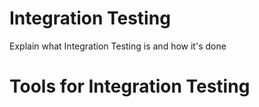 # Integration Testing

Explain what Integration Testing is and how it's done

# Tools for Integration Testing
